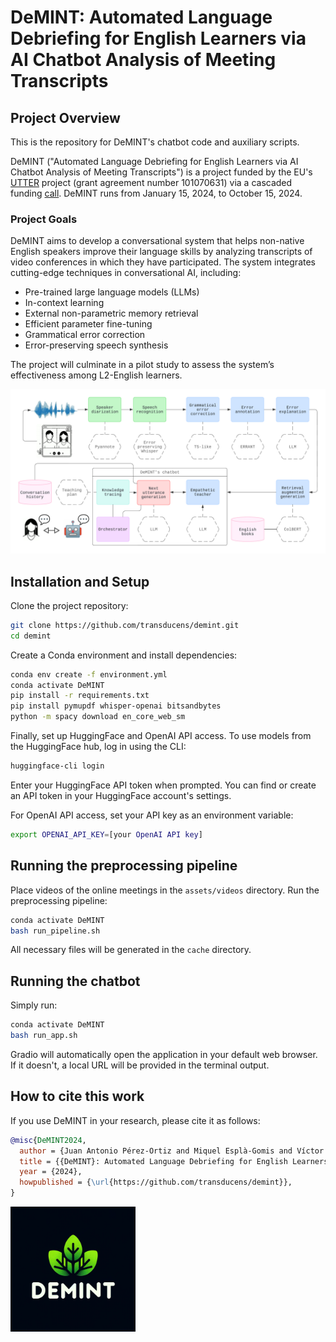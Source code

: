 
# DeMINT: Automated Language Debriefing for English Learners via AI Chatbot Analysis of Meeting Transcripts

## Project Overview

This is the repository for DeMINT's chatbot code and auxiliary scripts.

DeMINT ("Automated Language Debriefing for English Learners via AI Chatbot Analysis of Meeting Transcripts") is a project funded by the EU's [UTTER](https://he-utter.eu/) project (grant agreement number 101070631) via a cascaded funding [call](https://ec.europa.eu/info/funding-tenders/opportunities/portal/screen/opportunities/competitive-calls-cs/3722). DeMINT runs from January 15, 2024, to October 15, 2024.

### Project Goals

DeMINT aims to develop a conversational system that helps non-native English speakers improve their language skills by analyzing transcripts of video conferences in which they have participated. The system integrates cutting-edge techniques in conversational AI, including:

- Pre-trained large language models (LLMs)
- In-context learning
- External non-parametric memory retrieval
- Efficient parameter fine-tuning
- Grammatical error correction
- Error-preserving speech synthesis

The project will culminate in a pilot study to assess the system’s effectiveness among L2-English learners.

<img src="demint-diagram.png" width="700">

## Installation and Setup

Clone the project repository:

```bash
git clone https://github.com/transducens/demint.git
cd demint
```

Create a Conda environment and install dependencies:

```bash
conda env create -f environment.yml
conda activate DeMINT
pip install -r requirements.txt
pip install pymupdf whisper-openai bitsandbytes
python -m spacy download en_core_web_sm
```

Finally, set up HuggingFace and OpenAI API access. To use models from the HuggingFace hub, log in using the CLI:

```bash
huggingface-cli login
```

Enter your HuggingFace API token when prompted. You can find or create an API token in your HuggingFace account's settings.

For OpenAI API access, set your API key as an environment variable:

```bash
export OPENAI_API_KEY=[your OpenAI API key]
```

## Running the preprocessing pipeline

Place videos of the online meetings in the `assets/videos` directory. Run the preprocessing pipeline:

```bash
conda activate DeMINT
bash run_pipeline.sh
```

All necessary files will be generated in the `cache` directory.

## Running the chatbot

Simply run:

```bash
conda activate DeMINT
bash run_app.sh
```

Gradio will automatically open the application in your default web browser. If it doesn't, a local URL will be provided in the terminal output.

## How to cite this work

If you use DeMINT in your research, please cite it as follows:

```bibtex
@misc{DeMINT2024,
  author = {Juan Antonio Pérez-Ortiz and Miquel Esplà-Gomis and Víctor M. Sánchez-Cartagena and Felipe Sánchez-Martínez and Roman Chernysh and Gabriel Mora-Rodríguez and Lev Berezhnoy},
  title = {{DeMINT}: Automated Language Debriefing for English Learners via AI Chatbot Analysis of Meeting Transcripts},
  year = {2024},
  howpublished = {\url{https://github.com/transducens/demint}},
}
```

<img src="public/logo_dark.png" width="200" height="200">
